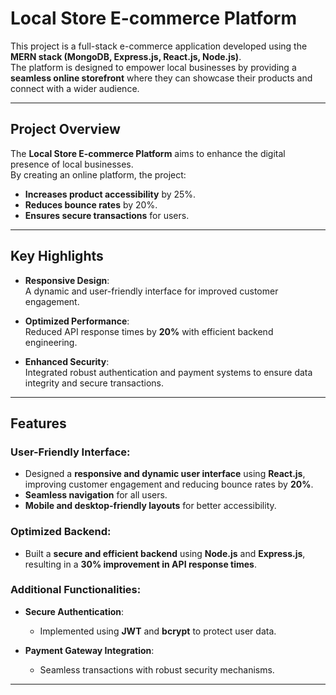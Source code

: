 # **Local Store E-commerce Platform**  

This project is a full-stack e-commerce application developed using the **MERN stack (MongoDB, Express.js, React.js, Node.js)**.  
The platform is designed to empower local businesses by providing a **seamless online storefront** where they can showcase their products and connect with a wider audience.  

---

## **Project Overview**  

The **Local Store E-commerce Platform** aims to enhance the digital presence of local businesses.  
By creating an online platform, the project:  
- **Increases product accessibility** by 25%.  
- **Reduces bounce rates** by 20%.  
- **Ensures secure transactions** for users.  

---

## **Key Highlights**  

- **Responsive Design**:  
  A dynamic and user-friendly interface for improved customer engagement.  

- **Optimized Performance**:  
  Reduced API response times by **20%** with efficient backend engineering.  

- **Enhanced Security**:  
  Integrated robust authentication and payment systems to ensure data integrity and secure transactions.  

---

## **Features**  

### **User-Friendly Interface:**  
- Designed a **responsive and dynamic user interface** using **React.js**, improving customer engagement and reducing bounce rates by **20%**.  
- **Seamless navigation** for all users.  
- **Mobile and desktop-friendly layouts** for better accessibility.  

### **Optimized Backend:**  
- Built a **secure and efficient backend** using **Node.js** and **Express.js**, resulting in a **30% improvement in API response times**.  

### **Additional Functionalities:**  
- **Secure Authentication**:  
  - Implemented using **JWT** and **bcrypt** to protect user data.  

- **Payment Gateway Integration**:  
  - Seamless transactions with robust security mechanisms.  

---

